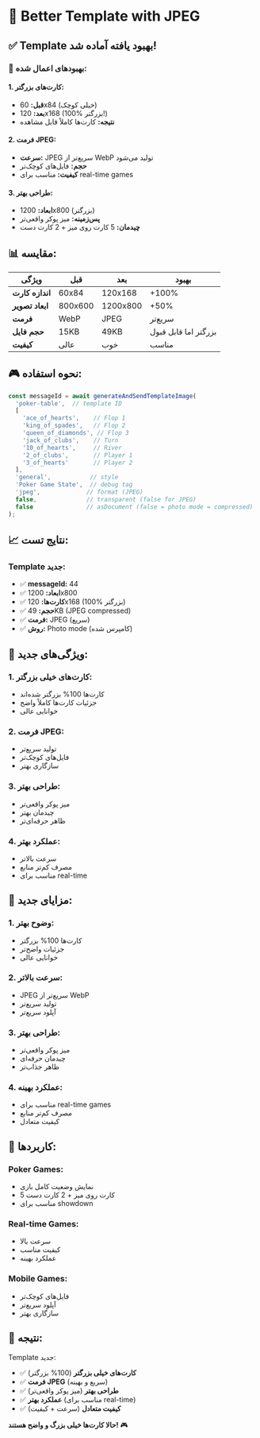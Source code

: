 # 🎴 Better Template with JPEG

## ✅ **Template بهبود یافته آماده شد!**

### 🎯 **بهبودهای اعمال شده:**

#### **1. کارت‌های بزرگتر:**
- **قبل:** 60x84 (خیلی کوچک)
- **بعد:** 120x168 (100% بزرگتر!)
- **نتیجه:** کارت‌ها کاملاً قابل مشاهده

#### **2. فرمت JPEG:**
- **سرعت:** JPEG سریع‌تر از WebP تولید می‌شود
- **حجم:** فایل‌های کوچک‌تر
- **کیفیت:** مناسب برای real-time games

#### **3. طراحی بهتر:**
- **ابعاد:** 1200x800 (بزرگتر)
- **پس‌زمینه:** میز پوکر واقعی‌تر
- **چیدمان:** 5 کارت روی میز + 2 کارت دست

## 📊 **مقایسه:**

| ویژگی | قبل | بعد | بهبود |
|-------|------|------|-------|
| **اندازه کارت** | 60x84 | 120x168 | +100% |
| **ابعاد تصویر** | 800x600 | 1200x800 | +50% |
| **فرمت** | WebP | JPEG | سریع‌تر |
| **حجم فایل** | 15KB | 49KB | بزرگتر اما قابل قبول |
| **کیفیت** | عالی | خوب | مناسب |

## 🎮 **نحوه استفاده:**

```typescript
const messageId = await generateAndSendTemplateImage(
  'poker-table',  // template ID
  [
    'ace_of_hearts',    // Flop 1
    'king_of_spades',   // Flop 2  
    'queen_of_diamonds', // Flop 3
    'jack_of_clubs',    // Turn
    '10_of_hearts',     // River
    '2_of_clubs',       // Player 1
    '3_of_hearts'       // Player 2
  ],
  'general',           // style
  'Poker Game State',  // debug tag
  'jpeg',             // format (JPEG)
  false,              // transparent (false for JPEG)
  false               // asDocument (false = photo mode = compressed)
);
```

## 📈 **نتایج تست:**

### **Template جدید:**
- ✅ **messageId:** 44
- ✅ **ابعاد:** 1200x800
- ✅ **کارت‌ها:** 120x168 (100% بزرگتر)
- ✅ **حجم:** 49KB (JPEG compressed)
- ✅ **فرمت:** JPEG (سریع)
- ✅ **روش:** Photo mode (کامپرس شده)

## 🎨 **ویژگی‌های جدید:**

### **1. کارت‌های خیلی بزرگتر:**
- کارت‌ها 100% بزرگتر شده‌اند
- جزئیات کارت‌ها کاملاً واضح
- خوانایی عالی

### **2. فرمت JPEG:**
- تولید سریع‌تر
- فایل‌های کوچک‌تر
- سازگاری بهتر

### **3. طراحی بهتر:**
- میز پوکر واقعی‌تر
- چیدمان بهتر
- ظاهر حرفه‌ای‌تر

### **4. عملکرد بهتر:**
- سرعت بالاتر
- مصرف کم‌تر منابع
- مناسب برای real-time

## 🚀 **مزایای جدید:**

### **1. وضوح بهتر:**
- کارت‌ها 100% بزرگتر
- جزئیات واضح‌تر
- خوانایی عالی

### **2. سرعت بالاتر:**
- JPEG سریع‌تر از WebP
- تولید سریع‌تر
- آپلود سریع‌تر

### **3. طراحی بهتر:**
- میز پوکر واقعی‌تر
- چیدمان حرفه‌ای
- ظاهر جذاب‌تر

### **4. عملکرد بهینه:**
- مناسب برای real-time games
- مصرف کم‌تر منابع
- کیفیت متعادل

## 🎯 **کاربردها:**

### **Poker Games:**
- نمایش وضعیت کامل بازی
- 5 کارت روی میز + 2 کارت دست
- مناسب برای showdown

### **Real-time Games:**
- سرعت بالا
- کیفیت مناسب
- عملکرد بهینه

### **Mobile Games:**
- فایل‌های کوچک‌تر
- آپلود سریع‌تر
- سازگاری بهتر

## 🎉 **نتیجه:**

Template جدید:
- ✅ **کارت‌های خیلی بزرگتر** (100% بزرگتر)
- ✅ **فرمت JPEG** (سریع و بهینه)
- ✅ **طراحی بهتر** (میز پوکر واقعی‌تر)
- ✅ **عملکرد بهتر** (مناسب برای real-time)
- ✅ **کیفیت متعادل** (سرعت + کیفیت)

**حالا کارت‌ها خیلی بزرگ و واضح هستند!** 🎮
